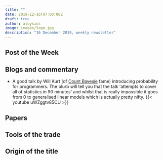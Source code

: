 ```yaml
---
title: ""
date: 2019-12-16T07:00:00Z
draft: true
author: aloysius
image: images/logo.jpg
description: "16 December 2019, weekly newsletter"
---
```


## Post of the Week


## Blogs and commentary

- A good talk by Will Kurt (of [Count Bayesie](https://www.countbayesie.com)
  fame) introducing probability for programmers. The blurb will tell you that
  the talk 'attempts to cover all of statistics in 90 minutes' and whilst that
  is really impossible it goes from 0 to generalised linear models which is
  actually pretty nifty.
  {{< youtube uWZggtv85CU >}}



## Papers


## Tools of the trade


## Origin of the title

